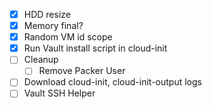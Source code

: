- [x] HDD resize
- [x] Memory final?
- [x] Random VM id scope
- [x] Run Vault install script in cloud-init
- [ ] Cleanup 
    - [ ] Remove Packer User
- [ ] Download cloud-init, cloud-init-output logs
- [ ] Vault SSH Helper